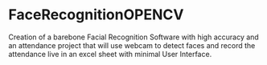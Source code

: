 # FaceRecognitionOPENCV
Creation of a barebone Facial Recognition Software with high accuracy and an attendance project that will use webcam to detect faces and record the attendance live in an excel sheet with minimal User Interface. 
